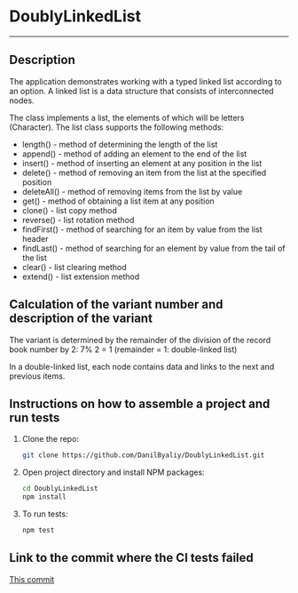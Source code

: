 # DoublyLinkedList
---

## Description

The application demonstrates working with a typed linked list according to an option. A linked list is a data structure that consists of interconnected nodes.

The class implements a list, the elements of which will be letters (Character). The list class supports the following methods:
- length() - method of determining the length of the list
- append() - method of adding an element to the end of the list
- insert() - method of inserting an element at any position in the list
- delete() - method of removing an item from the list at the specified position
- deleteAll() - method of removing items from the list by value
- get() - method of obtaining a list item at any position
- clone() - list copy method
- reverse() - list rotation method
- findFirst() - method of searching for an item by value from the list header
- findLast() - method of searching for an element by value from the tail of the list
- clear() - list clearing method
- extend() - list extension method

## Calculation of the variant number and description of the variant

The variant is determined by the remainder of the division of the record book number by 2:
7% 2 = 1 (remainder = 1: double-linked list)

In a double-linked list, each node contains data and links to the next and previous items.

## Instructions on how to assemble a project and run tests

1. Clone the repo:

   ```sh
   git clone https://github.com/DanilByaliy/DoublyLinkedList.git
   ```
2. Open project directory and install NPM packages:

   ```sh
   cd DoublyLinkedList
   npm install
   ```

3. To run tests:

   ```sh
   npm test
   ```

## Link to the commit where the CI tests failed

[This commit](https://github.com/DanilByaliy/DoublyLinkedList/commit/dd6bc59fcfd4be4bfbfe1dc0b99f92bfc74531fd)